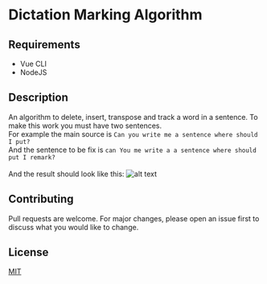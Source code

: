 # Dictation Marking Algorithm

## Requirements
* Vue CLI
* NodeJS

## Description
An algorithm to delete, insert, transpose and track a word in a sentence. To make this work you must have two sentences.<br/>
For example the main source is `Can you write me a sentence where should I put?`<br/>
And the sentence to be fix is `can You me write a a sentence where should put I remark?`<br/>
<br/>
And the result should look like this:
![alt text](https://i.postimg.cc/8zZDdmkJ/Screen-Shot-2019-09-03-at-7-57-05-PM.png)

## Contributing
Pull requests are welcome. For major changes, please open an issue first to discuss what you would like to change.

## License
[MIT](https://choosealicense.com/licenses/mit/)
